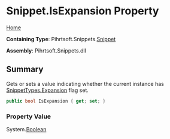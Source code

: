 <a name="_top"></a>

# Snippet\.IsExpansion Property

[Home](../../../../README.md#_top)

**Containing Type**: Pihrtsoft\.Snippets\.[Snippet](../README.md#_top)

**Assembly**: Pihrtsoft\.Snippets\.dll

## Summary

Gets or sets a value indicating whether the current instance has [SnippetTypes.Expansion](../../SnippetTypes/Expansion/README.md#_top) flag set\.

```csharp
public bool IsExpansion { get; set; }
```

### Property Value

System\.[Boolean](https://docs.microsoft.com/en-us/dotnet/api/system.boolean)


